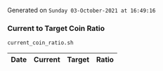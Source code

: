 Generated on `Sunday 03-October-2021 at 16:49:16`

### Current to Target Coin Ratio
`current_coin_ratio.sh`

Date|Current|Target|Ratio
---|---|---|---
